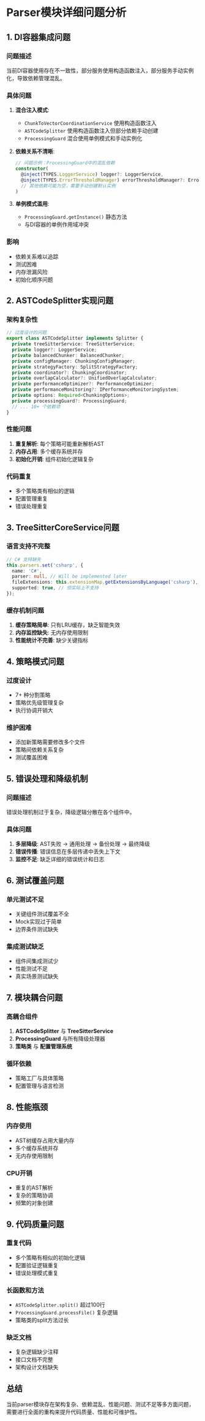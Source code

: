 # Parser模块详细问题分析

## 1. DI容器集成问题

### 问题描述
当前DI容器使用存在不一致性，部分服务使用构造函数注入，部分服务手动实例化，导致依赖管理混乱。

### 具体问题
1. **混合注入模式**:
   - `ChunkToVectorCoordinationService` 使用构造函数注入
   - `ASTCodeSplitter` 使用构造函数注入但部分依赖手动创建
   - `ProcessingGuard` 混合使用单例模式和手动实例化

2. **依赖关系不清晰**:
   ```typescript
   // 问题示例：ProcessingGuard中的混乱依赖
   constructor(
     @inject(TYPES.LoggerService) logger?: LoggerService,
     @inject(TYPES.ErrorThresholdManager) errorThresholdManager?: ErrorThresholdManager,
     // 其他依赖可能为空，需要手动创建默认实例
   )
   ```

3. **单例模式滥用**:
   - `ProcessingGuard.getInstance()` 静态方法
   - 与DI容器的单例作用域冲突

### 影响
- 依赖关系难以追踪
- 测试困难
- 内存泄漏风险
- 初始化顺序问题

## 2. ASTCodeSplitter实现问题

### 架构复杂性
```typescript
// 过度设计的问题
export class ASTCodeSplitter implements Splitter {
  private treeSitterService: TreeSitterService;
  private logger?: LoggerService;
  private balancedChunker: BalancedChunker;
  private configManager: ChunkingConfigManager;
  private strategyFactory: SplitStrategyFactory;
  private coordinator?: ChunkingCoordinator;
  private overlapCalculator?: UnifiedOverlapCalculator;
  private performanceOptimizer?: PerformanceOptimizer;
  private performanceMonitoring?: IPerformanceMonitoringSystem;
  private options: Required<ChunkingOptions>;
  private processingGuard?: ProcessingGuard;
  // ... 10+ 个依赖项
}
```

### 性能问题
1. **重复解析**: 每个策略可能重新解析AST
2. **内存占用**: 多个缓存系统并存
3. **初始化开销**: 组件初始化逻辑复杂

### 代码重复
- 多个策略类有相似的逻辑
- 配置管理重复
- 错误处理重复

## 3. TreeSitterCoreService问题

### 语言支持不完整
```typescript
// C# 支持缺失
this.parsers.set('csharp', {
  name: 'C#',
  parser: null, // Will be implemented later
  fileExtensions: this.extensionMap.getExtensionsByLanguage('csharp'),
  supported: true, // 但实际上不支持
});
```

### 缓存机制问题
1. **缓存策略简单**: 只有LRU缓存，缺乏智能失效
2. **内存监控缺失**: 无内存使用限制
3. **性能统计不完善**: 缺少关键指标

## 4. 策略模式问题

### 过度设计
- 7+ 种分割策略
- 策略优先级管理复杂
- 执行协调开销大

### 维护困难
- 添加新策略需要修改多个文件
- 策略间依赖关系复杂
- 测试覆盖困难

## 5. 错误处理和降级机制

### 问题描述
错误处理机制过于复杂，降级逻辑分散在各个组件中。

### 具体问题
1. **多层降级**: AST失败 → 通用处理 → 备份处理 → 最终降级
2. **错误传播**: 错误信息在多层传递中丢失上下文
3. **监控不足**: 缺乏详细的错误统计和日志

## 6. 测试覆盖问题

### 单元测试不足
- 关键组件测试覆盖不全
- Mock实现过于简单
- 边界条件测试缺失

### 集成测试缺乏
- 组件间集成测试少
- 性能测试不足
- 真实场景测试缺失

## 7. 模块耦合问题

### 高耦合组件
1. **ASTCodeSplitter** 与 **TreeSitterService**
2. **ProcessingGuard** 与所有降级处理器
3. **策略类** 与 **配置管理系统**

### 循环依赖
- 策略工厂与具体策略
- 配置管理与语言检测

## 8. 性能瓶颈

### 内存使用
- AST树缓存占用大量内存
- 多个缓存系统并存
- 无内存使用限制

### CPU开销
- 重复的AST解析
- 复杂的策略协调
- 频繁的对象创建

## 9. 代码质量问题

### 重复代码
- 多个策略有相似的初始化逻辑
- 配置验证逻辑重复
- 错误处理模式重复

### 长函数和方法
- `ASTCodeSplitter.split()` 超过100行
- `ProcessingGuard.processFile()` 复杂逻辑
- 策略类的split方法过长

### 缺乏文档
- 复杂逻辑缺少注释
- 接口文档不完整
- 架构设计文档缺失

## 总结

当前parser模块存在架构复杂、依赖混乱、性能问题、测试不足等多方面问题，需要进行全面的重构来提升代码质量、性能和可维护性。